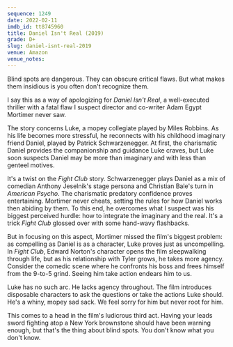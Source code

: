 ```yaml
---
sequence: 1249
date: 2022-02-11
imdb_id: tt8745960
title: Daniel Isn't Real (2019)
grade: D+
slug: daniel-isnt-real-2019
venue: Amazon
venue_notes:
---
```


Blind spots are dangerous. They can obscure critical flaws. But what makes them insidious is you often don't recognize them.

<!-- end -->

I say this as a way of apologizing for _Daniel Isn't Real_, a well-executed thriller with a fatal flaw I suspect director and co-writer Adam Egypt Mortimer never saw.

The story concerns Luke, a mopey collegiate played by Miles Robbins. As his life becomes more stressful, he reconnects with his childhood imaginary friend Daniel, played by Patrick Schwarzenegger. At first, the charismatic Daniel provides the companionship and guidance Luke craves, but Luke soon suspects Daniel may be more than imaginary and with less than genteel motives.

It's a twist on the <span data-imdb-id="tt0137523">_Fight Club_</span> story. Schwarzenegger plays Daniel as a mix of comedian Anthony Jeselnik's stage persona and Christian Bale's turn in <span data-imdb-id="tt0144084">_American Psycho_</span>. The charismatic predatory confidence proves entertaining. Mortimer never cheats, setting the rules for how Daniel works then abiding by them. To this end, he overcomes what I suspect was his biggest perceived hurdle: how to integrate the imaginary and the real. It's a trick _Fight Club_ glossed over with some hand-wavy flashbacks.

But in focusing on this aspect, Mortimer missed the film's biggest problem: as compelling as Daniel is as a character, Luke proves just as uncompelling. In _Fight Club_, Edward Norton's character opens the film sleepwalking through life, but as his relationship with Tyler grows, he takes more agency. Consider the comedic scene where he confronts his boss and frees himself from the 9-to-5 grind. Seeing him take action endears him to us.

Luke has no such arc. He lacks agency throughout. The film introduces disposable characters to ask the questions or take the actions Luke should. He's a whiny, mopey sad sack. We feel sorry for him but never root for him.

This comes to a head in the film's ludicrous third act. Having your leads sword fighting atop a New York brownstone should have been warning enough, but that's the thing about blind spots. You don't know what you don't know.
